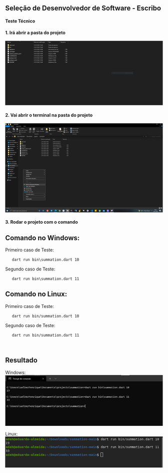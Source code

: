 ##  Seleção de Desenvolvedor de Software - Escribo

#### Teste Técnico

 #### 1. Irá abrir a pasta do projeto
   ![folderProject](./img_readme/folderProject.png)
    <br />
 #### 2. Vai abrir o terminal na pasta do projeto
   ![openTerminal](./img_readme/openTerminal.png)
    <br />
 #### 3. Rodar o projeto com o comando
   ## Comando no Windows:
    
   Primeiro caso de Teste: 
    
       dart run bin\summation.dart 10
 
   Segundo caso de Teste:
   
       dart run bin\summation.dart 11

    
   ## Comando no Linux:

   Primeiro caso de Teste: 

       dart run bin/summation.dart 10


   Segundo caso de Teste:

       dart run bin/summation.dart 11

   <br />

   ## Resultado 
   Windows:
   ![resultWindows](./img_readme/resultWindows.png)
   <br />
   
   Linux:
   ![resultLinux](./img_readme/resultLinux.png)
   <br />
   



    
